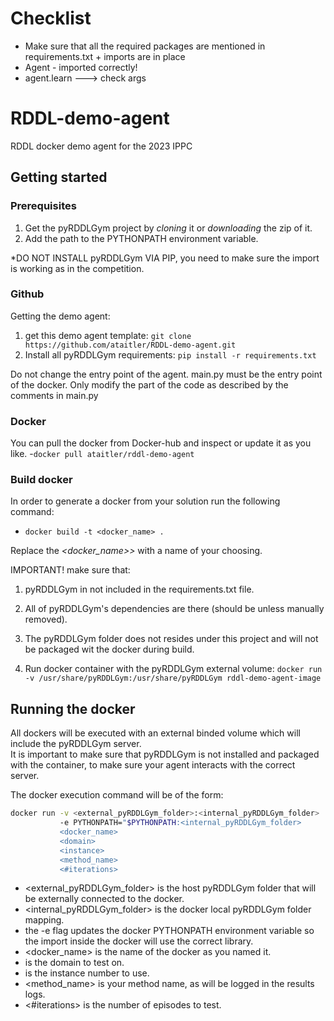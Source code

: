 # Checklist

- Make sure that all the required packages are mentioned in requirements.txt + imports are in place
- Agent - imported correctly!
- agent.learn ---> check args



# RDDL-demo-agent
RDDL docker demo agent for the 2023 IPPC


## Getting started

### Prerequisites
1. Get the pyRDDLGym project by *cloning* it or *downloading* the zip of it.
2. Add the <pyRDDLGym folder> path to the PYTHONPATH environment variable.

*DO NOT INSTALL pyRDDLGym VIA PIP, you need to make sure the import is working as in the competition.

### Github
Getting the demo agent:
1. get this demo agent template:
`git clone https://github.com/ataitler/RDDL-demo-agent.git`
2. Install all pyRDDLGym requirements:
`pip install -r requirements.txt`

Do not change the entry point of the agent. main.py must be the entry point of the docker.
Only modify the part of the code as described by the comments in main.py

### Docker
You can pull the docker from Docker-hub and inspect or update it as you like.
-`docker pull ataitler/rddl-demo-agent`

### Build docker
In order to generate a docker from your solution run the following command: 
- `docker build -t <docker_name> .`

Replace the *<docker_name>>* with a name of your choosing.

IMPORTANT! make sure that: 
1. pyRDDLGym in not included in the requirements.txt file.
2. All of pyRDDLGym's dependencies are there (should be unless manually removed).
3. The pyRDDLGym folder does not resides under this project and will not be packaged wit the docker during build. 

5. Run docker container with the pyRDDLGym external volume: `docker run -v /usr/share/pyRDDLGym:/usr/share/pyRDDLGym rddl-demo-agent-image`

## Running the docker
All dockers will be executed with an external binded volume which will include the pyRDDLGym server. \
It is important to make sure that pyRDDLGym is not installed and packaged with the container, to make sure your agent interacts with the correct server.

The docker execution command will be of the form:

```bash
docker run -v <external_pyRDDLGym_folder>:<internal_pyRDDLGym_folder> 
           -e PYTHONPATH="$PYTHONPATH:<internal_pyRDDLGym_folder> 
           <docker_name> 
           <domain>
           <instance>
           <method_name>
           <#iterations>
```

- <external_pyRDDLGym_folder> is the host pyRDDLGym folder that will be externally connected to the docker.
- <internal_pyRDDLGym_folder> is the docker local pyRDDLGym folder mapping.
- the -e flag updates the docker PYTHONPATH environment variable so the import inside the docker will use the correct library.
- <docker_name> is the name of the docker as you named it.
- <domain> is the domain to test on.
- <instance> is the instance number to use.
- <method_name> is your method name, as will be logged in the results logs.
- <#iterations> is the number of episodes to test.




